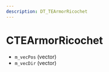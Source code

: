 ```yaml
---
description: DT_TEArmorRicochet
---
```


# CTEArmorRicochet


* `m_vecPos` (vector)
* `m_vecDir` (vector)